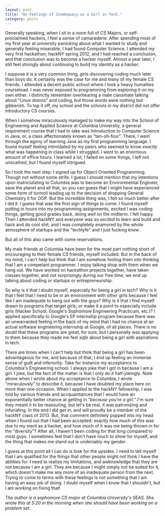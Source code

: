 ```yaml
---
layout: post
title: "On Feelings of Inadequacy as a Girl in Tech."
category: posts
---
```


Generally speaking, when I sit in a room full of CS Majors, or self-proclaimed hackers, I feel a sense of camaraderie. After spending most of my first year at university panicking about what I wanted to study and generally feeling miserable, I had found Computer Science. I attended my very first hackathon, hackNY spring 2012, and I had reached a conclusion, and that conclusion was to become a hacker myself. Almost a year later, I still feel strongly about continuing to build my identity as a hacker.

I suppose it is a very common thing, girls discovering coding much later than boys do. It certainly was the case for me and many of my female CS friends. I attended a decent public school where I took a heavy humaities courseload. I was never exposed to programming from exploring it on my own either. I distinctly remember overhearing a male classmate talking about "Linux distros" and coding, but those words were nothing but gibberish. To top it off, my school and the schools in my district did not offer introductory CS courses.

When I somehow miraculously managed to make my way into the School of Engineering and Applied Science at Columbia University, a general requirement course that I had to take was Introduction to Computer Science in Java, or, a class affectionately known as "ten-oh-four". There, I went through the agony of learning Java as my first programming language. I found myself feeling intimidated by my peers who seemed to know *exactly* what was happening in class while I struggled. I went to an enormous amount of office hours. I learned a lot, I failed on some things, I left not unscathed, but I found myself intrigued. 

So I took the next step. I signed up for Object Oriented Programming. Though not without some strife. I guess I should mention that my intentions upon matriciulating to Columbia was to become an Environmental Engineer, save the planet and all that, so you can guess that I might have experienced some form of turmoil leading up to the decision of dropping General Chemistry II for OOP. But the incredible thing was, I felt so much better after I did it. I guess that was the first sign of things to come. I found myself putting in hours into my programming assignments, excited I was coding things, getting good grades back, doing *well* on the midterm. I felt happy. Then I attended hackNY and everyone was so *excited* to learn and build and hack and do cool shit, and I was completely enamored by the whole atmosphere of startups and the "techlyfe" and I just fucking *knew*.

But all of this also came with some reservations. 

My male friends at Columbia have been for the most part nothing short of encouraging to their female CS friends, myself included. But in the back of my mind, I can't help but think that I am somehow fooling them into thinking that I am a competant programmer. I enjoy talking shop with them when we hang out. We have worked on hackathon projects together, have taken classes together, and not surprisingly during our free time, we end up talking about coding or startups or entrepreneurship.

So why is it that I doubt myself, especially for being a girl in tech? Why is it that I feel that I need to be in an environment with other girls because I feel like I am inadequate to hang out with the guys? Why is it that I find myself drawn to programs that target girls, or make it a point to especially include girls (Hacker School, Google's Sophomore Engineering Practicum, etc.)? I applied specifically to Google's EP internship program because there was an unwarranted feeling in the back of my mind that I had no chance at an actual software engineering internship at Google, of all places. There is no doubt that these programs are great, for sure, but I personally was applying to them because they made me feel *safe* about being a girl with aspirations in tech.

There are times when I can't help but think that being a girl has been advantageous for me, and because of that, I end up feeling an immense sense of guilt and inferiority. Take for instance my acceptance to Columbia's Engineering school. I always joke that I got in because I am a girl. I joke, but the fact of the matter is that I only do it half-jokingly. Note above when I wrote about my acceptance to Columbia, I wrote "miraculously" to describe it, because I have doubted my place here on more than one occasion. When I applied to the hackNY fellowship, I was told by various friends and accquaintances that I would have an exponentially better chance at getting in *"because you're a girl."* I'm sure they meant it to be reassuring, but let's be real, it was patronizing and infuriating. In the end I did get in, and will proudly be a member of the hackNY class of 2013. But, that comment definitely popped into my head when I found out that I had been accepted: exactly how much of this was due to my merit as a hacker, and how much of it was me being thrown in for the "diversity"? After all, I haven't been coding for that long compared to most guys. I sometimes feel that I don't have much to show for myself, and the thing that makes me stand out is undeniably my gender.

I guess at this point all I can do is look for the upsides. I need to tell myself that I am qualified for the things that other people might not think I have the abilities for. I need to realize my limitations, and awknowledge that they are not because I am a girl. They are because I might simply not be suited for it, which doesn't make me any more of an inadequate person from the next. Trying to come to terms with these feelings is not something that I am having an easy job of doing. I doubt myself when I know that I shouldn't, but I am working on fixing that!

*The author is a sophomore CS major at Columbia University's SEAS. She wrote this at 5:20 in the morning when she should have been working on a problem set.*